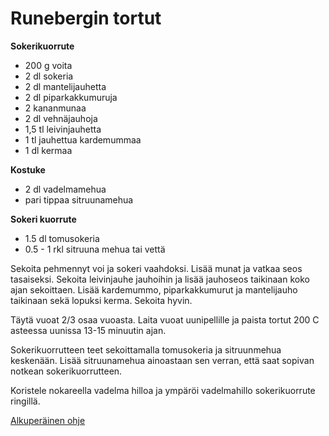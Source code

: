 Runebergin tortut
=================

__Sokerikuorrute__
+ 200 g voita
+ 2 dl sokeria
+ 2 dl mantelijauhetta
+ 2 dl piparkakkumuruja
+ 2 kananmunaa
+ 2 dl vehnäjauhoja
+ 1,5 tl leivinjauhetta
+ 1 tl jauhettua kardemummaa
+ 1 dl kermaa

__Kostuke__
+ 2 dl vadelmamehua
+ pari tippaa sitruunamehua

__Sokeri kuorrute__
+ 1.5 dl tomusokeria
+ 0.5 - 1 rkl sitruuna mehua tai vettä

Sekoita pehmennyt voi ja sokeri vaahdoksi. Lisää munat ja vatkaa seos tasaiseksi. Sekoita leivinjauhe jauhoihin ja lisää jauhoseos taikinaan koko ajan sekoittaen. Lisää kardemummo, piparkakkumurut ja mantelijauho taikinaan sekä lopuksi kerma. Sekoita hyvin.

Täytä vuoat 2/3 osaa vuoasta. Laita vuoat uunipellille ja paista tortut 200 C asteessa uunissa 13-15 minuutin ajan.

Sokerikuorrutteen teet sekoittamalla tomusokeria ja sitruunmehua keskenään. Lisää sitruunamehua ainoastaan sen verran, että saat sopivan notkean sokerikuorrutteen.

Koristele nokareella vadelma hilloa ja ympäröi vadelmahillo sokerikuorrute ringillä.

[Alkuperäinen ohje](http://www.makuja.fi/reseptit/runebergintortut-3/ "Alkuperäinen ohje")
